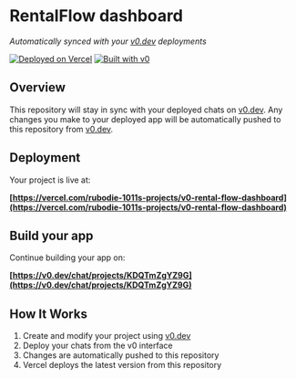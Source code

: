 # RentalFlow dashboard

*Automatically synced with your [v0.dev](https://v0.dev) deployments*

[![Deployed on Vercel](https://img.shields.io/badge/Deployed%20on-Vercel-black?style=for-the-badge&logo=vercel)](https://vercel.com/rubodie-1011s-projects/v0-rental-flow-dashboard)
[![Built with v0](https://img.shields.io/badge/Built%20with-v0.dev-black?style=for-the-badge)](https://v0.dev/chat/projects/KDQTmZgYZ9G)

## Overview

This repository will stay in sync with your deployed chats on [v0.dev](https://v0.dev).
Any changes you make to your deployed app will be automatically pushed to this repository from [v0.dev](https://v0.dev).

## Deployment

Your project is live at:

**[https://vercel.com/rubodie-1011s-projects/v0-rental-flow-dashboard](https://vercel.com/rubodie-1011s-projects/v0-rental-flow-dashboard)**

## Build your app

Continue building your app on:

**[https://v0.dev/chat/projects/KDQTmZgYZ9G](https://v0.dev/chat/projects/KDQTmZgYZ9G)**

## How It Works

1. Create and modify your project using [v0.dev](https://v0.dev)
2. Deploy your chats from the v0 interface
3. Changes are automatically pushed to this repository
4. Vercel deploys the latest version from this repository
